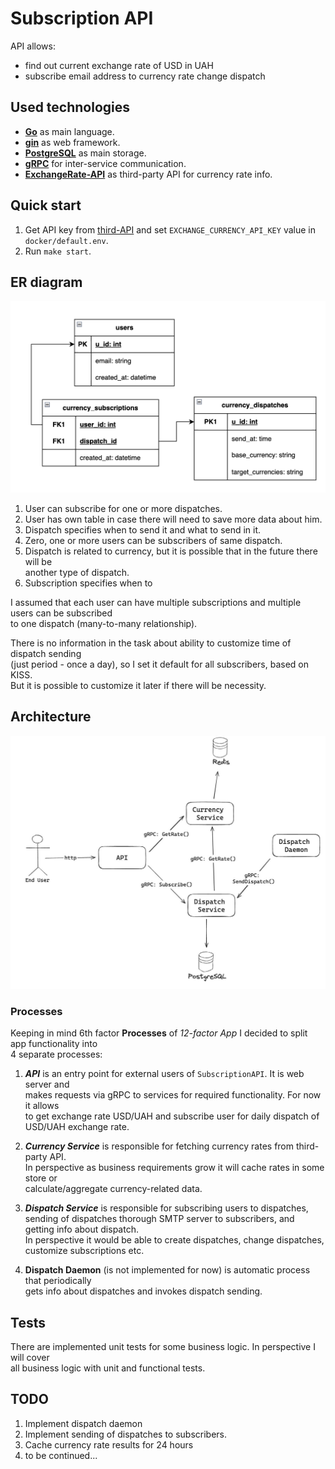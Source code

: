 # Subscription API

API allows:
- find out current exchange rate of USD in UAH
- subscribe email address to currency rate change dispatch

## Used technologies

- __[Go](https://go.dev/)__ as main language.
- __[gin](https://gin-gonic.com/docs/)__ as web framework.
- __[PostgreSQL](https://www.postgresql.org/)__ as main storage.
- __[gRPC](https://grpc.io/)__ for inter-service communication.
- __[ExchangeRate-API](https://www.exchangerate-api.com/)__ as third-party API for currency rate info.

## Quick start

1. Get API key from [third-API](https://app.exchangerate-api.com/) and set `EXCHANGE_CURRENCY_API_KEY` value in `docker/default.env`.
2. Run `make start`.


## ER diagram

![ER diagram](docs/er-diagram.png)

1. User can subscribe for one or more dispatches.
2. User has own table in case there will need to save more data about him.
3. Dispatch specifies when to send it and what to send in it.
4. Zero, one or more users can be subscribers of same dispatch.
5. Dispatch is related to currency, but it is possible that in the future there will be \
another type of dispatch.
6. Subscription specifies when to 

I assumed that each user can have multiple subscriptions and multiple users can be subscribed\
to one dispatch (many-to-many relationship).

There is no information in the task about ability to customize time of dispatch sending \
(just period - once a day), so I set it default for all subscribers, based on KISS. \
But it is possible to customize it later if there will be necessity.


## Architecture
![desired achitecture](docs/architecture.png)

### Processes

Keeping in mind 6th factor __Processes__ of _12-factor App_ I decided to split app functionality into \
4 separate processes:


1. ___API___ is an entry point for external users of `SubscriptionAPI`. It is web server and\
makes requests via gRPC to services for required functionality. For now it allows \
to get exchange rate USD/UAH and subscribe user for daily dispatch of USD/UAH exchange rate.

2. ___Currency Service___ is responsible for fetching currency rates from third-party API. \
In perspective as business requirements grow it will cache rates in some store or \
calculate/aggregate currency-related data.

3. ___Dispatch Service___ is responsible for subscribing users to dispatches, \
sending of dispatches thorough SMTP server to subscribers, and getting info about dispatch.\
In perspective it would be able to create dispatches, change dispatches, \
customize subscriptions etc.

4. __Dispatch Daemon__ (is not implemented for now) is automatic process that periodically \
gets info about dispatches and invokes dispatch sending.


## Tests
There are implemented unit tests for some business logic. In perspective I will cover \
all business logic with unit and functional tests.


## TODO
1. Implement dispatch daemon
2. Implement sending of dispatches to subscribers.
3. Cache currency rate results for 24 hours
4. to be continued...

